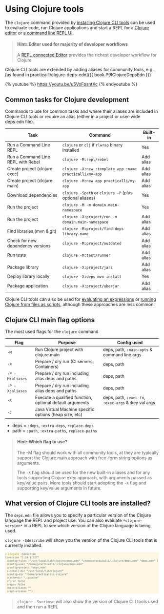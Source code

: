 # Using Clojure tools
The `clojure` command provided by [installing Clojure CLI tools](install/clojure.md) can be used to evaluate code, run Clojure applications and start a REPL for a [Clojure editor](/clojure-editors/) or [a command line REPL UI](rebel-repl/).

> #### Hint::Editor used for majority of developer workflows
> A [REPL connected Editor](/clojure-editors/) provides the richest developer workflow for Clojure

Clojure CLI tools are extended by adding aliases for community tools, e.g. [as found in practicalli/clojure-deps-edn]({{ book.P9IClojureDepsEdn }})

{% youtube %}
https://youtu.be/u5VoFpsntXc
{% endyoutube %}


## Common tasks for Clojure development
Commands to use for common tasks and where their aliases are included in Clojure CLI tools or require an alias (either in a project or user-wide deps.edn file).

| Task                               | Command                                                   | Built-in  |
|------------------------------------|-----------------------------------------------------------|-----------|
| Run a Command Line REPL            | `clojure` or `clj` if `rlwrap` binary installed           | Yes       |
| Run a Command Line REPL with Rebel | `clojure -M:repl/rebel`                                   | Add alias |
| Create project (clojure exec)      | `clojure -X:new :template app :name practicalli/my-app`   | Add alias |
| Create project (clojure main)      | `clojure -M:new app practicalli/my-app`                   | Add alias |
| Download dependencies              | `clojure -Spath` or `clojure -P`  (plus optional aliases) | Yes       |
| Run the project                    | `clojure -M -m domain.main-namespace`                     | Yes       |
| Run the project                    | `clojure -X:project/run -m domain.main-namespace`         | Add alias |
| Find libraries (mvn & git)         | `clojure -M:project/find-deps library-name`               | Add alias |
| Check for new dependency versions  | `clojure -M:project/outdated`                             | Add alias |
| Run tests                          | `clojure -M:test/runner`                                  | Add alias |
| Package library                    | `clojure -X:project/jars`                                 | Add alias |
| Deploy library locally             | `clojure -X:deps mvn-install`                             | Yes       |
| Package application                | `clojure -X:project/uberjar`                              | Add alias |

Clojure CLI tools can also be used for [evaluating an expressions](/alternative-tools/clojure-tools/evaluate-an-expression.md) or [running Clojure from files as scripts](/alternative-tools/clojure-tools/files-and-scripts.md), although these approaches are less common.


## Clojure CLI main flag options
The most used flags for the `clojure` command

| Flag            | Purpose                                                  | Config used                                          |
|-----------------|----------------------------------------------------------|------------------------------------------------------|
| `-M`            | Run Clojure project with clojure.main                    | deps, path, `:main-opts` & command line args         |
| `-P`            | Prepare / dry run (CI servers, Containers)               | deps, path                                           |
| `-P -M:aliases` | Prepare / dry run including alias deps and paths         | deps, path                                           |
| `-P -X:aliases` | Prepare / dry run including alias deps and paths         | deps, path                                           |
| `-X`            | Execute a qualified function, optional default arguments | deps, path, `:exec-fn`, `:exec-args` & :key val args |
| `-J`            | Java Virtual Machine specific options (heap size, etc)   |                                                      |

* deps = `:deps`, `:extra-deps`, `replace-deps`
* path = `:path`, `:extra-paths`, `replace-paths`

> #### Hint::Which flag to use?
> The -M flag should work with all community tools, at they are typically support the Clojure.main approach with free-form string options as arguments.
>
> The `-X` flag should be used for the new built-in aliases and for any tools supporting Clojure exec approach, with arguments passed as key/value pairs.
> More tools should start adopting the `-X` flag and supporting key/value arguments in future.


## What version of Clojure CLI tools are installed?
The `deps.edn` file allows you to specify a particular version of the Clojure language the REPL and project use.  You can also evaluate `*clojure-version*` in a REPL to see which version of the Clojure language is being used.

`clojure -Sdescribe` will show you the version of the Clojure CLI tools that is currently installed.

![clojure cli tools - describe install version](/images/clojure-cli-tools-install-version-describe.png)

> `clojure -Sverbose` will also show the version of Clojure CLI tools used and then run a REPL
